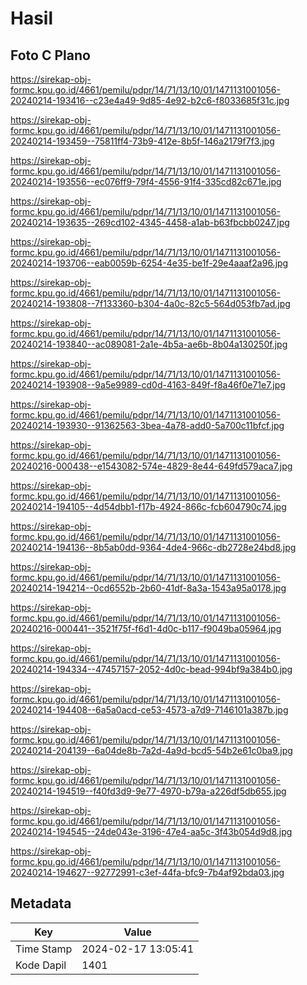 # Hasil

## Foto C Plano

https://sirekap-obj-formc.kpu.go.id/4661/pemilu/pdpr/14/71/13/10/01/1471131001056-20240214-193416--c23e4a49-9d85-4e92-b2c6-f8033685f31c.jpg

https://sirekap-obj-formc.kpu.go.id/4661/pemilu/pdpr/14/71/13/10/01/1471131001056-20240214-193459--75811ff4-73b9-412e-8b5f-146a2179f7f3.jpg

https://sirekap-obj-formc.kpu.go.id/4661/pemilu/pdpr/14/71/13/10/01/1471131001056-20240214-193556--ec076ff9-79f4-4556-91f4-335cd82c671e.jpg

https://sirekap-obj-formc.kpu.go.id/4661/pemilu/pdpr/14/71/13/10/01/1471131001056-20240214-193635--269cd102-4345-4458-a1ab-b63fbcbb0247.jpg

https://sirekap-obj-formc.kpu.go.id/4661/pemilu/pdpr/14/71/13/10/01/1471131001056-20240214-193706--eab0059b-6254-4e35-be1f-29e4aaaf2a96.jpg

https://sirekap-obj-formc.kpu.go.id/4661/pemilu/pdpr/14/71/13/10/01/1471131001056-20240214-193808--7f133360-b304-4a0c-82c5-564d053fb7ad.jpg

https://sirekap-obj-formc.kpu.go.id/4661/pemilu/pdpr/14/71/13/10/01/1471131001056-20240214-193840--ac089081-2a1e-4b5a-ae6b-8b04a130250f.jpg

https://sirekap-obj-formc.kpu.go.id/4661/pemilu/pdpr/14/71/13/10/01/1471131001056-20240214-193908--9a5e9989-cd0d-4163-849f-f8a46f0e71e7.jpg

https://sirekap-obj-formc.kpu.go.id/4661/pemilu/pdpr/14/71/13/10/01/1471131001056-20240214-193930--91362563-3bea-4a78-add0-5a700c11bfcf.jpg

https://sirekap-obj-formc.kpu.go.id/4661/pemilu/pdpr/14/71/13/10/01/1471131001056-20240216-000438--e1543082-574e-4829-8e44-649fd579aca7.jpg

https://sirekap-obj-formc.kpu.go.id/4661/pemilu/pdpr/14/71/13/10/01/1471131001056-20240214-194105--4d54dbb1-f17b-4924-866c-fcb604790c74.jpg

https://sirekap-obj-formc.kpu.go.id/4661/pemilu/pdpr/14/71/13/10/01/1471131001056-20240214-194136--8b5ab0dd-9364-4de4-966c-db2728e24bd8.jpg

https://sirekap-obj-formc.kpu.go.id/4661/pemilu/pdpr/14/71/13/10/01/1471131001056-20240214-194214--0cd6552b-2b60-41df-8a3a-1543a95a0178.jpg

https://sirekap-obj-formc.kpu.go.id/4661/pemilu/pdpr/14/71/13/10/01/1471131001056-20240216-000441--3521f75f-f6d1-4d0c-b117-f9049ba05964.jpg

https://sirekap-obj-formc.kpu.go.id/4661/pemilu/pdpr/14/71/13/10/01/1471131001056-20240214-194334--47457157-2052-4d0c-bead-994bf9a384b0.jpg

https://sirekap-obj-formc.kpu.go.id/4661/pemilu/pdpr/14/71/13/10/01/1471131001056-20240214-194408--6a5a0acd-ce53-4573-a7d9-7146101a387b.jpg

https://sirekap-obj-formc.kpu.go.id/4661/pemilu/pdpr/14/71/13/10/01/1471131001056-20240214-204139--6a04de8b-7a2d-4a9d-bcd5-54b2e61c0ba9.jpg

https://sirekap-obj-formc.kpu.go.id/4661/pemilu/pdpr/14/71/13/10/01/1471131001056-20240214-194519--f40fd3d9-9e77-4970-b79a-a226df5db655.jpg

https://sirekap-obj-formc.kpu.go.id/4661/pemilu/pdpr/14/71/13/10/01/1471131001056-20240214-194545--24de043e-3196-47e4-aa5c-3f43b054d9d8.jpg

https://sirekap-obj-formc.kpu.go.id/4661/pemilu/pdpr/14/71/13/10/01/1471131001056-20240214-194627--92772991-c3ef-44fa-bfc9-7b4af92bda03.jpg


## Metadata

| Key        | Value               |
| ---------- | ------------------- |
| Time Stamp | 2024-02-17 13:05:41 |
| Kode Dapil | 1401                |



